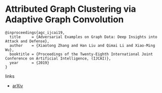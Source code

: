 # Attributed Graph Clustering via Adaptive Graph Convolution

```
@inproceedings{agc_ijcai19,
  title     = {Adversarial Examples on Graph Data: Deep Insights into Attack and Defense},
  author    = {Xiaotong Zhang and Han Liu and Qimai Li and Xiao-Ming Wu},
  booktitle = {Proceedings of the Twenty-Eighth International Joint Conference on Artificial Intelligence, (IJCAI)},            
  year      = {2019}
}
```

links
- [arXiv](https://arxiv.org/abs/1906.01210)
